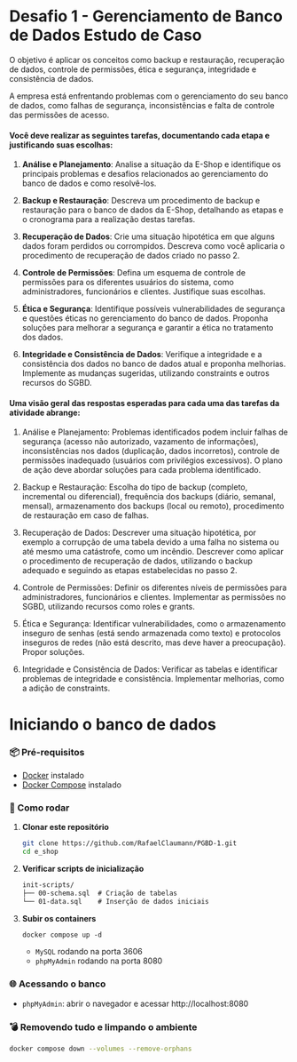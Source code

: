 # Desafio 1 - Gerenciamento de Banco de Dados Estudo de Caso

O objetivo é aplicar os conceitos como backup e restauração, recuperação de dados, controle de permissões, ética e segurança, integridade e consistência de dados.

A empresa está enfrentando problemas com o gerenciamento do seu banco de dados, como falhas de segurança, inconsistências e falta de 
controle das permissões de acesso.

#### Você deve realizar as seguintes tarefas, documentando cada etapa e justificando suas escolhas:

1. **Análise e Planejamento**: Analise a situação da E-Shop e identifique os principais problemas e desafios relacionados ao gerenciamento do banco de dados e como resolvê-los.

2. **Backup e Restauração**: Descreva um procedimento de backup e restauração para o banco de dados da E-Shop, detalhando as etapas e o cronograma para a realização destas tarefas.

3. **Recuperação de Dados**: Crie uma situação hipotética em que alguns dados foram perdidos ou corrompidos. Descreva como você aplicaria o procedimento de recuperação de dados criado no passo 2.

4. **Controle de Permissões**: Defina um esquema de controle de permissões para os diferentes usuários do sistema, como administradores, funcionários e clientes. Justifique suas escolhas.

5. **Ética e Segurança**: Identifique possíveis vulnerabilidades de segurança e questões éticas no gerenciamento do banco de dados. Proponha soluções para melhorar a segurança e garantir a ética no tratamento dos dados.

6. **Integridade e Consistência de Dados**: Verifique a integridade e a consistência dos dados no banco de dados atual e proponha melhorias. Implemente as mudanças sugeridas, utilizando constraints e outros recursos do SGBD.

#### Uma visão geral das respostas esperadas para cada uma das tarefas da atividade abrange:

1. Análise e Planejamento: Problemas identificados podem incluir falhas de segurança (acesso não autorizado, vazamento de informações), inconsistências nos dados (duplicação, dados incorretos), controle de permissões inadequado (usuários com privilégios excessivos). O plano de ação deve abordar soluções para cada problema identificado.

2. Backup e Restauração: Escolha do tipo de backup (completo, incremental ou diferencial), frequência dos backups (diário, semanal, mensal), armazenamento dos backups (local ou remoto), procedimento de restauração em caso de falhas.

3. Recuperação de Dados: Descrever uma situação hipotética, por exemplo a corrupção de uma tabela devido a uma falha no sistema ou até mesmo uma catástrofe, como um incêndio. Descrever como aplicar o procedimento de recuperação de dados, utilizando o backup adequado e seguindo as etapas estabelecidas no passo 2.

4. Controle de Permissões: Definir os diferentes níveis de permissões para administradores, funcionários e clientes. Implementar as permissões no SGBD, utilizando recursos como roles e grants.

5. Ética e Segurança: Identificar vulnerabilidades, como o armazenamento inseguro de senhas (está sendo armazenada como texto) e protocolos inseguros de redes (não está descrito, mas deve haver a preocupação). Propor soluções.

6. Integridade e Consistência de Dados: Verificar as tabelas e identificar problemas de integridade e consistência. Implementar melhorias, como a adição de constraints.

# Iniciando o banco de dados

### 📦 Pré-requisitos

- [Docker](https://docs.docker.com/get-docker/) instalado
- [Docker Compose](https://docs.docker.com/compose/install/) instalado

### 🚀 Como rodar

1. **Clonar este repositório**  
   ```bash
   git clone https://github.com/RafaelClaumann/PGBD-1.git
   cd e_shop
   ```

2. **Verificar scripts de inicialização**

    ```txt
    init-scripts/
    ├── 00-schema.sql  # Criação de tabelas
    └── 01-data.sql    # Inserção de dados iniciais
    ```

3. **Subir os containers**

    ```txt
    docker compose up -d
    ```

    - `MySQL` rodando na porta 3606
    - `phpMyAdmin` rodando na porta 8080

### 🌐 Acessando o banco

- `phpMyAdmin`: abrir o navegador e acessar http://localhost:8080

### 💣 Removendo tudo e limpando o ambiente

```bash
docker compose down --volumes --remove-orphans
```

